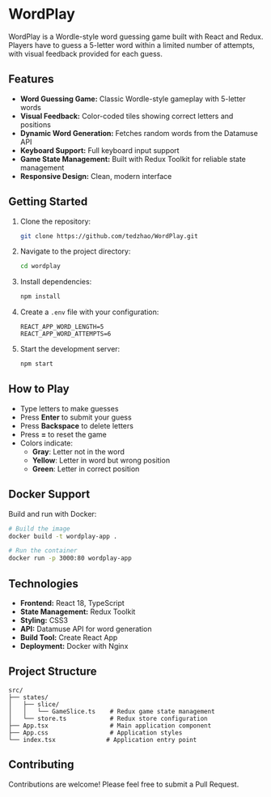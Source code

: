 # WordPlay

WordPlay is a Wordle-style word guessing game built with React and Redux. Players have to guess a 5-letter word within a limited number of attempts, with visual feedback provided for each guess.

## Features

- **Word Guessing Game:** Classic Wordle-style gameplay with 5-letter words
- **Visual Feedback:** Color-coded tiles showing correct letters and positions
- **Dynamic Word Generation:** Fetches random words from the Datamuse API
- **Keyboard Support:** Full keyboard input support
- **Game State Management:** Built with Redux Toolkit for reliable state management
- **Responsive Design:** Clean, modern interface

## Getting Started

1. Clone the repository:
    ```bash
    git clone https://github.com/tedzhao/WordPlay.git
    ```
2. Navigate to the project directory:
    ```bash
    cd wordplay
    ```
3. Install dependencies:
    ```bash
    npm install
    ```
4. Create a `.env` file with your configuration:
    ```env
    REACT_APP_WORD_LENGTH=5
    REACT_APP_WORD_ATTEMPTS=6
    ```
5. Start the development server:
    ```bash
    npm start
    ```

## How to Play

- Type letters to make guesses
- Press **Enter** to submit your guess
- Press **Backspace** to delete letters
- Press **=** to reset the game
- Colors indicate:
  - **Gray**: Letter not in the word
  - **Yellow**: Letter in word but wrong position
  - **Green**: Letter in correct position

## Docker Support

Build and run with Docker:

```bash
# Build the image
docker build -t wordplay-app .

# Run the container
docker run -p 3000:80 wordplay-app
```

## Technologies

- **Frontend:** React 18, TypeScript
- **State Management:** Redux Toolkit
- **Styling:** CSS3
- **API:** Datamuse API for word generation
- **Build Tool:** Create React App
- **Deployment:** Docker with Nginx

## Project Structure

```
src/
├── states/
│   ├── slice/
│   │   └── GameSlice.ts    # Redux game state management
│   └── store.ts            # Redux store configuration
├── App.tsx                 # Main application component
├── App.css                 # Application styles
└── index.tsx              # Application entry point
```

## Contributing

Contributions are welcome! Please feel free to submit a Pull Request.

